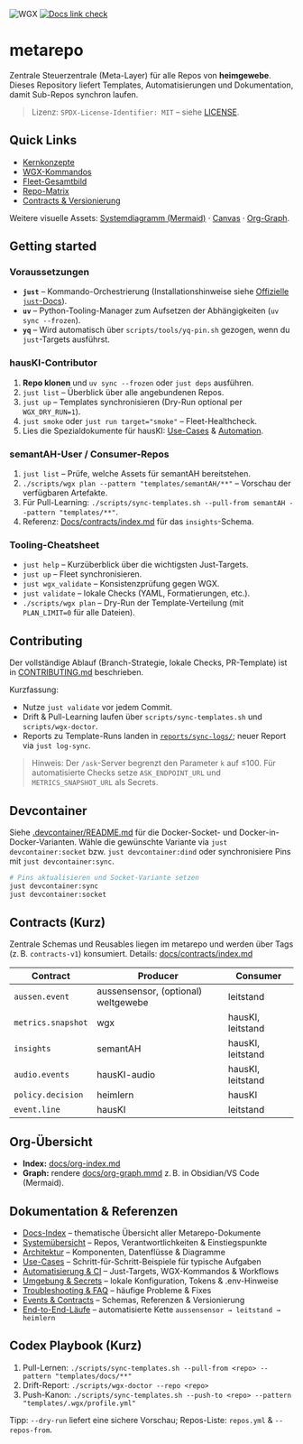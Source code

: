 ![WGX](https://img.shields.io/badge/wgx-enabled-blue)
[![Docs link check](https://github.com/heimgewebe/metarepo/actions/workflows/linkcheck.yml/badge.svg)](https://github.com/heimgewebe/metarepo/actions/workflows/linkcheck.yml)

# metarepo

Zentrale Steuerzentrale (Meta-Layer) für alle Repos von **heimgewebe**. Dieses Repository liefert Templates, Automatisierungen und Dokumentation, damit Sub-Repos synchron laufen.

> Lizenz: `SPDX-License-Identifier: MIT` – siehe [LICENSE](LICENSE).

## Quick Links
- [Kernkonzepte](docs/konzept-kern.md)
- [WGX-Kommandos](docs/wgx-konzept.md)
- [Fleet-Gesamtbild](docs/heimgewebe-gesamt.md)
- [Repo-Matrix](docs/repo-matrix.md)
- [Contracts & Versionierung](docs/contract-versioning.md)

Weitere visuelle Assets: [Systemdiagramm (Mermaid)](docs/system-overview.mmd) · [Canvas](docs/canvas/) · [Org-Graph](docs/org-graph.mmd).

## Getting started

### Voraussetzungen
- **`just`** – Kommando-Orchestrierung (Installationshinweise siehe [Offizielle `just`-Docs](https://github.com/casey/just)).
- **`uv`** – Python-Tooling-Manager zum Aufsetzen der Abhängigkeiten (`uv sync --frozen`).
- **`yq`** – Wird automatisch über `scripts/tools/yq-pin.sh` gezogen, wenn du `just`-Targets ausführst.

### hausKI-Contributor
1. **Repo klonen** und `uv sync --frozen` oder `just deps` ausführen.
2. `just list` – Überblick über alle angebundenen Repos.
3. `just up` – Templates synchronisieren (Dry-Run optional per `WGX_DRY_RUN=1`).
4. `just smoke` oder `just run target="smoke"` – Fleet-Healthcheck.
5. Lies die Spezialdokumente für hausKI: [Use-Cases](docs/use-cases.md) & [Automation](docs/automation.md).

### semantAH-User / Consumer-Repos
1. `just list` – Prüfe, welche Assets für semantAH bereitstehen.
2. `./scripts/wgx plan --pattern "templates/semantAH/**"` – Vorschau der verfügbaren Artefakte.
3. Für Pull-Learning: `./scripts/sync-templates.sh --pull-from semantAH --pattern "templates/**"`.
4. Referenz: [Docs/contracts/index.md](docs/contracts/index.md) für das `insights`-Schema.

### Tooling-Cheatsheet
- `just help` – Kurzüberblick über die wichtigsten Just-Targets.
- `just up` – Fleet synchronisieren.
- `just wgx_validate` – Konsistenzprüfung gegen WGX.
- `just validate` – lokale Checks (YAML, Formatierungen, etc.).
- `./scripts/wgx plan` – Dry-Run der Template-Verteilung (mit `PLAN_LIMIT=0` für alle Dateien).

## Contributing
Der vollständige Ablauf (Branch-Strategie, lokale Checks, PR-Template) ist in [CONTRIBUTING.md](CONTRIBUTING.md) beschrieben.

Kurzfassung:
- Nutze `just validate` vor jedem Commit.
- Drift & Pull-Learning laufen über `scripts/sync-templates.sh` und `scripts/wgx-doctor`.
- Reports zu Template-Runs landen in [`reports/sync-logs/`](reports/sync-logs/); neuer Report via `just log-sync`.

> Hinweis: Der `/ask`-Server begrenzt den Parameter `k` auf ≤100. Für automatisierte Checks setze `ASK_ENDPOINT_URL` und `METRICS_SNAPSHOT_URL` als Secrets.

## Devcontainer
Siehe [.devcontainer/README.md](.devcontainer/README.md) für die Docker-Socket- und Docker-in-Docker-Varianten. Wähle die gewünschte Variante via `just devcontainer:socket` bzw. `just devcontainer:dind` oder synchronisiere Pins mit `just devcontainer:sync`.

```bash
# Pins aktualisieren und Socket-Variante setzen
just devcontainer:sync
just devcontainer:socket
```

## Contracts (Kurz)
Zentrale Schemas und Reusables liegen im metarepo und werden über Tags (z. B. `contracts-v1`) konsumiert. Details: [docs/contracts/index.md](docs/contracts/index.md)

| Contract | Producer | Consumer |
| --- | --- | --- |
| `aussen.event` | aussensensor, (optional) weltgewebe | leitstand |
| `metrics.snapshot` | wgx | hausKI, leitstand |
| `insights` | semantAH | hausKI, leitstand |
| `audio.events` | hausKI-audio | hausKI, leitstand |
| `policy.decision` | heimlern | hausKI |
| `event.line` | hausKI | leitstand |

## Org-Übersicht
- **Index:** [docs/org-index.md](docs/org-index.md)
- **Graph:** rendere [docs/org-graph.mmd](docs/org-graph.mmd) z. B. in Obsidian/VS Code (Mermaid).

## Dokumentation & Referenzen
- [Docs-Index](docs/README.md) – thematische Übersicht aller Metarepo-Dokumente
- [Systemübersicht](docs/system-overview.md) – Repos, Verantwortlichkeiten & Einstiegspunkte
- [Architektur](docs/architecture.md) – Komponenten, Datenflüsse & Diagramme
- [Use-Cases](docs/use-cases.md) – Schritt-für-Schritt-Beispiele für typische Aufgaben
- [Automatisierung & CI](docs/automation.md) – Just-Targets, WGX-Kommandos & Workflows
- [Umgebung & Secrets](docs/environment.md) – lokale Konfiguration, Tokens & .env-Hinweise
- [Troubleshooting & FAQ](docs/troubleshooting.md) – häufige Probleme & Fixes
- [Events & Contracts](docs/contracts/index.md) – Schemas, Referenzen & Versionierung
- [End-to-End-Läufe](docs/e2e.md) – automatisierte Kette `aussensensor → leitstand → heimlern`

## Codex Playbook (Kurz)
1. Pull-Lernen: `./scripts/sync-templates.sh --pull-from <repo> --pattern "templates/docs/**"`
2. Drift-Report: `./scripts/wgx-doctor --repo <repo>`
3. Push-Kanon: `./scripts/sync-templates.sh --push-to <repo> --pattern "templates/.wgx/profile.yml"`

Tipp: `--dry-run` liefert eine sichere Vorschau; Repos-Liste: `repos.yml` & `--repos-from`.
